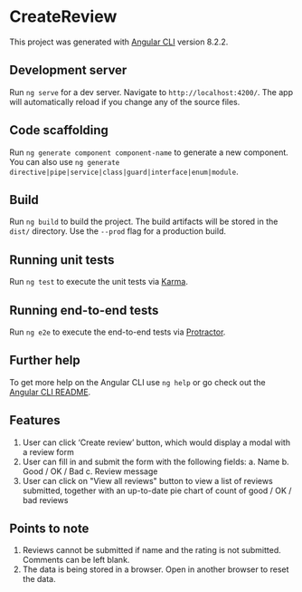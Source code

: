 # CreateReview

This project was generated with [Angular CLI](https://github.com/angular/angular-cli) version 8.2.2.

## Development server

Run `ng serve` for a dev server. Navigate to `http://localhost:4200/`. The app will automatically reload if you change any of the source files.

## Code scaffolding

Run `ng generate component component-name` to generate a new component. You can also use `ng generate directive|pipe|service|class|guard|interface|enum|module`.

## Build

Run `ng build` to build the project. The build artifacts will be stored in the `dist/` directory. Use the `--prod` flag for a production build.

## Running unit tests

Run `ng test` to execute the unit tests via [Karma](https://karma-runner.github.io).

## Running end-to-end tests

Run `ng e2e` to execute the end-to-end tests via [Protractor](http://www.protractortest.org/).

## Further help

To get more help on the Angular CLI use `ng help` or go check out the [Angular CLI README](https://github.com/angular/angular-cli/blob/master/README.md).

## Features 
1) User can click ‘Create review’ button, which would display a modal with a review
form
2) User can fill in and submit the form with the following fields:
a. Name
b. Good / OK / Bad
c. Review message
3) User can click on "View all reviews" button to view a list of reviews submitted, together with an up-to-date pie chart of count of good / OK / bad reviews

## Points to note 
1) Reviews cannot be submitted if name and the rating is not submitted. Comments can be left blank. 
2) The data is being stored in a browser. Open in another browser to reset the data. 
